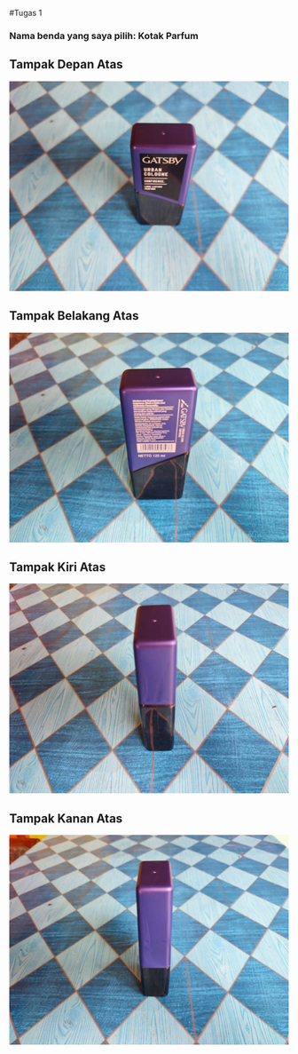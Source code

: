 #Tugas 1

### Nama benda yang saya pilih: **Kotak Parfum**

## Tampak Depan Atas

![Tampakdepan](./images/depan.jpg)

## Tampak Belakang Atas

![Tampakbelakang](./images/belakang.jpg)

## Tampak Kiri Atas

![Tampakkiri](./images/kiri.jpg)

## Tampak Kanan Atas

![Tampakkanan](./images/kanan.jpg)
